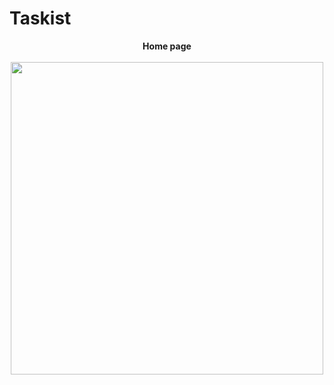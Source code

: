 # Taskist

<p align = "center">
  <b>Home page</b>
  <br><br>
  <img src = "https://user-images.githubusercontent.com/117646017/206527688-1d323a78-466f-428c-8c38-e01a1e203751.jpg" height = "500" weight = "350"/>
</p>
